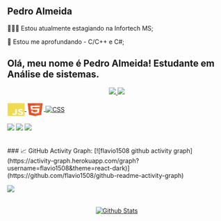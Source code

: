 ## Pedro Almeida

👨🏾‍💻 Estou atualmente estagiando na Infortech MS;

📘 Estou me aprofundando  - C/C++ e C#;
    

## Olá, meu nome é Pedro Almeida! Estudante em Análise de sistemas.


<div align="center">
  <a href="https://github.com/Brownlius">
  <img height="180em" src="https://github-readme-stats.vercel.app/api?username=Brownlius&show_icons=true&theme=blue-green&include_all_commits=true&count_private=true"/>
  <img height="180em" src="https://github-readme-stats.vercel.app/api/top-langs/?username=Brownlius&layout=compact&langs_count=7&theme=blue-green"/>
</div>
<div style="display: inline_block"><br>  
  <img align="center" alt="Js" height="30" width="40" src="https://raw.githubusercontent.com/devicons/devicon/master/icons/javascript/javascript-plain.svg">
  <img align="center" alt="HTML" height="30" width="40" src="https://raw.githubusercontent.com/devicons/devicon/master/icons/html5/html5-original.svg">
  <img align="center" alt="CSS" height="30" width="40" src="https://raw.githubusercontent.com/devicons/devicon/master/icons/css3/css3-original.svg
  img align="center" alt="C++" height="30" width="40" src="https://raw.githubusercontent.com/devicons/devicon/master/icons/react/cplusplus-original.svg">
</div><br>  
<div> 
  <a href="https://instagram.com/pedro.realofficial" target="_blank"><img src="https://img.shields.io/badge/-Instagram-%23E4405F?style=for-the-badge&logo=instagram&logoColor=white" target="_blank"></a>
  <a href = "mailto:p.almeida@live.com"><img src="https://img.shields.io/badge/-Gmail-%23333?style=for-the-badge&logo=gmail&logoColor=white" target="_blank"></a>
  <a href="https://www.linkedin.com/in/rafaella-ballerini-45875016a" target="_blank"><img src="https://img.shields.io/badge/-LinkedIn-%230077B5?style=for-the-badge&logo=linkedin&logoColor=white" target="_blank"></a> 
 
</div>
<br>
<br>
### 📈 GitHub Activity Graph:
[![flavio1508 github activity graph](https://activity-graph.herokuapp.com/graph?username=flavio1508&theme=react-dark)](https://github.com/flavio1508/github-readme-activity-graph)

![](./profile-3d-contrib/profile-green-animate.svg)
<br>
<br>



<p align="center">
 <a target="_blank" rel="noopener noreferrer" href="https://raw.githubusercontent.com/bornmay/bornmay/Update/svg/Bottom.svg"><img      src="https://raw.githubusercontent.com/bornmay/bornmay/Update/svg/Bottom.svg" alt="Github Stats" style="max-width: 100%;"></a>
</p>
